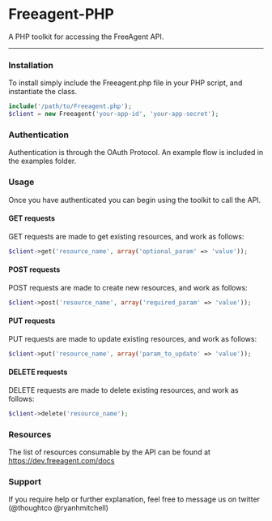 Freeagent-PHP
=============

A PHP toolkit for accessing the FreeAgent API.

--------------

### Installation

To install simply include the Freeagent.php file in your PHP script, and instantiate the class. 

```php
include('/path/to/Freeagent.php');
$client = new Freeagent('your-app-id', 'your-app-secret');
```

### Authentication
Authentication is through the OAuth Protocol.
An example flow is included in the examples folder.


### Usage
Once you have authenticated you can begin using the toolkit to call the API.

#### GET requests
GET requests are made to get existing resources, and work as follows:

```php
$client->get('resource_name', array('optional_param' => 'value'));
```

#### POST requests
POST requests are made to create new resources, and work as follows:

```php
$client->post('resource_name', array('required_param' => 'value'));
```

#### PUT requests
PUT requests are made to update existing resources, and work as follows:

```php
$client->put('resource_name', array('param_to_update' => 'value'));
```

#### DELETE requests
DELETE requests are made to delete existing resources, and work as follows:

```php
$client->delete('resource_name');
```


### Resources
The list of resources consumable by the API can be found at https://dev.freeagent.com/docs

### Support
If you require help or further explanation, feel free to message us on twitter (@thoughtco @ryanhmitchell)